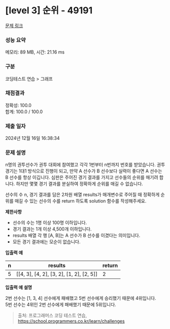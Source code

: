 # \[level 3] 순위 - 49191

[문제 링크](https://school.programmers.co.kr/learn/courses/30/lessons/49191)

### 성능 요약

메모리: 89 MB, 시간: 21.16 ms

### 구분

코딩테스트 연습 > 그래프

### 채점결과

정확성: 100.0\
합계: 100.0 / 100.0

### 제출 일자

2024년 12월 16일 16:38:34

### 문제 설명

n명의 권투선수가 권투 대회에 참여했고 각각 1번부터 n번까지 번호를 받았습니다. 권투 경기는 1대1 방식으로 진행이 되고, 만약 A 선수가 B 선수보다 실력이 좋다면 A 선수는 B 선수를 항상 이깁니다. 심판은 주어진 경기 결과를 가지고 선수들의 순위를 매기려 합니다. 하지만 몇몇 경기 결과를 분실하여 정확하게 순위를 매길 수 없습니다.

선수의 수 n, 경기 결과를 담은 2차원 배열 results가 매개변수로 주어질 때 정확하게 순위를 매길 수 있는 선수의 수를 return 하도록 solution 함수를 작성해주세요.

**제한사항**

* 선수의 수는 1명 이상 100명 이하입니다.
* 경기 결과는 1개 이상 4,500개 이하입니다.
* results 배열 각 행 \[A, B]는 A 선수가 B 선수를 이겼다는 의미입니다.
* 모든 경기 결과에는 모순이 없습니다.

**입출력 예**

| n | results                                        | return |
| - | ---------------------------------------------- | ------ |
| 5 | \[\[4, 3], \[4, 2], \[3, 2], \[1, 2], \[2, 5]] | 2      |

**입출력 예 설명**

2번 선수는 \[1, 3, 4] 선수에게 패배했고 5번 선수에게 승리했기 때문에 4위입니다.\
5번 선수는 4위인 2번 선수에게 패배했기 때문에 5위입니다.

> 출처: 프로그래머스 코딩 테스트 연습, https://school.programmers.co.kr/learn/challenges
